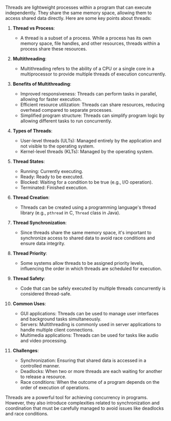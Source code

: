 Threads are lightweight processes within a program that can execute independently. They share the same memory space, allowing them to access shared data directly. Here are some key points about threads:

1. **Thread vs Process**:
   - A thread is a subset of a process. While a process has its own memory space, file handles, and other resources, threads within a process share these resources.

2. **Multithreading**:
   - Multithreading refers to the ability of a CPU or a single core in a multiprocessor to provide multiple threads of execution concurrently.

3. **Benefits of Multithreading**:
   - Improved responsiveness: Threads can perform tasks in parallel, allowing for faster execution.
   - Efficient resource utilization: Threads can share resources, reducing overhead compared to separate processes.
   - Simplified program structure: Threads can simplify program logic by allowing different tasks to run concurrently.

4. **Types of Threads**:
   - User-level threads (ULTs): Managed entirely by the application and not visible to the operating system.
   - Kernel-level threads (KLTs): Managed by the operating system.

5. **Thread States**:
   - Running: Currently executing.
   - Ready: Ready to be executed.
   - Blocked: Waiting for a condition to be true (e.g., I/O operation).
   - Terminated: Finished execution.

6. **Thread Creation**:
   - Threads can be created using a programming language's thread library (e.g., `pthread` in C, `Thread` class in Java).

7. **Thread Synchronization**:
   - Since threads share the same memory space, it's important to synchronize access to shared data to avoid race conditions and ensure data integrity.

8. **Thread Priority**:
   - Some systems allow threads to be assigned priority levels, influencing the order in which threads are scheduled for execution.

9. **Thread Safety**:
   - Code that can be safely executed by multiple threads concurrently is considered thread-safe.

10. **Common Uses**:
    - GUI applications: Threads can be used to manage user interfaces and background tasks simultaneously.
    - Servers: Multithreading is commonly used in server applications to handle multiple client connections.
    - Multimedia applications: Threads can be used for tasks like audio and video processing.

11. **Challenges**:
    - Synchronization: Ensuring that shared data is accessed in a controlled manner.
    - Deadlocks: When two or more threads are each waiting for another to release a resource.
    - Race conditions: When the outcome of a program depends on the order of execution of operations.

Threads are a powerful tool for achieving concurrency in programs. However, they also introduce complexities related to synchronization and coordination that must be carefully managed to avoid issues like deadlocks and race conditions.
